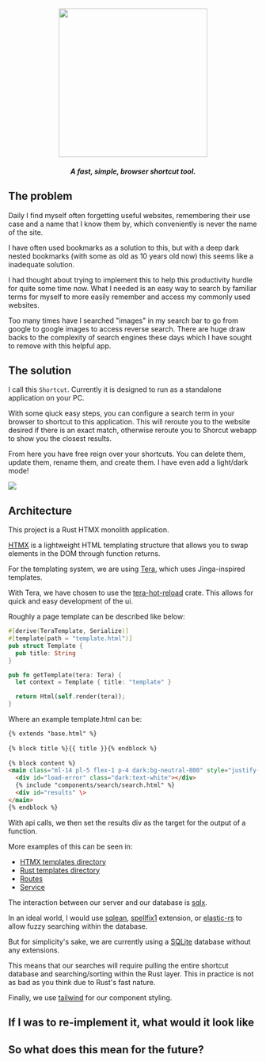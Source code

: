 <h1 align="center">
  <img width="300px" src="https://github.com/AlexTrebs/shortcut/raw/refs/heads/main/docs/images/icon.png" />
</h1>
<h5 align="center">A fast, simple, browser shortcut tool.</h1>

## The problem

Daily I find myself often forgetting useful websites, remembering their use case and a name that I know them by, which conveniently is never the name of the site.

I have often used bookmarks as a solution to this, but with a deep dark nested bookmarks (with some as old as 10 years old now) this seems like a inadequate solution.

I had thought about trying to implement this to help this productivity hurdle for quite some time now. What I needed is an easy way to search by familiar terms for myself to more easily remember and access my commonly used websites.

Too many times have I searched "images" in my search bar to go from google to google images to access reverse search. There are huge draw backs to the complexity of search engines these days which I have sought to remove with this helpful app.

## The solution

I call this `Shortcut`. Currently it is designed to run as a standalone application on your PC. 

With some qiuck easy steps, you can configure a search term in your browser to shortcut to this application. This will reroute you to the website desired if there is an exact match, otherwise reroute you to Shorcut webapp to show you the closest results.

From here you have free reign over your shortcuts. You can delete them, update them, rename them, and create them. I have even add a light/dark mode!

![](https://github.com/AlexTrebs/shortcut/raw/refs/heads/main/docs/images/shortcuts_demo.gif)

## Architecture

This project is a Rust HTMX monolith application.

[HTMX](https://htmx.org) is a lightweight HTML templating structure that allows you to swap elements in the DOM through function returns.

For the templating system, we are using [Tera](https://docs.rs/tera/latest/tera/), which uses Jinga-inspired templates.

With Tera, we have chosen to use the [tera-hot-reload](https://github.com/oxidlabs/tera-hot-reload) crate. This allows for quick and easy development of the ui.
 
Roughly a page template can be described like below:

```rust
#[derive(TeraTemplate, Serialize)]
#[template(path = "template.html")]
pub struct Template {
  pub title: String
}

pub fn getTemplate(tera: Tera) {
  let context = Template { title: "template" }

  return Html(self.render(tera));
}
```

Where an example template.html can be: 

```html
{% extends "base.html" %}
 
{% block title %}{{ title }}{% endblock %}
 
{% block content %}
<main class="ml-14 pl-5 flex-1 p-4 dark:bg-neutral-800" style="justify-items: center;" >
  <div id="load-error" class="dark:text-white"></div>
  {% include "components/search/search.html" %}
  <div id="results" \>
</main>
{% endblock %}
```

With api calls, we then set the results div as the target for the output of a function. 

More examples of this can be seen in: 
- [HTMX templates directory](ui/templates)
- [Rust templates directory](src/templates)
- [Routes](src/routes/shortcut.rs)
- [Service](src/service/shortcut.rs)

The interaction between our server and our database is [sqlx](https://docs.rs/sqlx/latest/sqlx/).

In an ideal world, I would use [sqlean](https://github.com/nalgeon/sqlean), [spellfix1](https://sqlite.org/spellfix1.html) extension, or [elastic-rs](https://github.com/elastic/elasticsearch-rs?tab=readme-ov-file) to allow fuzzy searching within the database. 

But for simplicity's sake, we are currently using a [SQLite](https://sqlite.org) database without any extensions.

This means that our searches will require pulling the entire shortcut database and searching/sorting within the Rust layer. This in practice is not as bad as you think due to Rust's fast nature.

Finally, we use [tailwind](https://tailwindcss.com) for our component styling.

## If I was to re-implement it, what would it look like



## So what does this mean for the future?